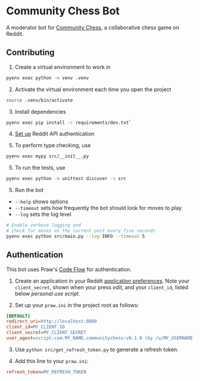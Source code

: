 # Community Chess Bot

A moderator bot for [Community Chess](https://www.reddit.com/r/CommunityChess/), a collaborative chess game on Reddit.

## Contributing

1. Create a virtual environment to work in
```sh
pyenv exec python -m venv .venv
```

2. Activate the virtual environment each time you open the project
```sh
source .venv/bin/activate
```

3. Install dependencies
```sh 
pyenv exec pip install -r requirements/dev.txt`
```

4. [Set up](#authentication) Reddit API authentication

5. To perform type checking, use
```sh
pyenv exec mypy src/__init__.py
```

5. To run the tests, use
```sh
pyenv exec python -m unittest discover -s src
```

5. Run the bot

- `--help` shows options
- `--timeout` sets how frequently the bot should look for moves to play
- `--log` sets the log level

```sh
# Enable verbose logging and 
# check for moves on the current post every five seconds
pyenv exec python src/main.py --log INFO --timeout 5
```

## Authentication 

This bot uses Praw's [Code Flow](https://praw.readthedocs.io/en/stable/getting_started/authentication.html#code-flow) for authentication. 

1. Create an application in your Reddit [application preferences](https://www.reddit.com/prefs/apps/). Note your `client_secret`, shown when your press *edit*, and your `client_id`, listed below *personal use script*.

2. Set up your `praw.ini` in the project root as follows:
```ini
[DEFAULT]
redirect_uri=http://localhost:8080
client_id=MY_CLIENT_ID
client_secret=MY_CLIENT_SECRET
user_agent=script:com.MY_NAME.communitychess:v0.1.0 (by /u/MY_USERNAME)
```

3. Use `python src/get_refresh_token.py` to generate a refresh token. 

4. Add this line to your `praw.ini`:

```ini
refresh_token=MY_REFRESH_TOKEN
```
